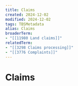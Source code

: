 ```yaml
---
title: Claims
created: 2024-12-02
modified: 2024-12-02
tags: TBSMetadata
alias: Claims
broaderTerm:
- "[[11980 Land claims]]"
relatedTerm:
- "[[3298 Claims processing]]"
- "[[3776 Complaints]]"
---
```

# Claims
